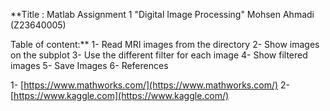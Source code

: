 **Title : Matlab Assignment 1 "Digital Image Processing"
 Mohsen Ahmadi (Z23640005)

 Table of content:** 1- Read MRI images from the directory
 2- Show images on the subplot
 3- Use the different filter for each image
 4- Show filtered images
 5- Save Images
 6- References

1- [https://www.mathworks.com/](https://www.mathworks.com/)
 2- [https://www.kaggle.com](https://www.kaggle.com/)